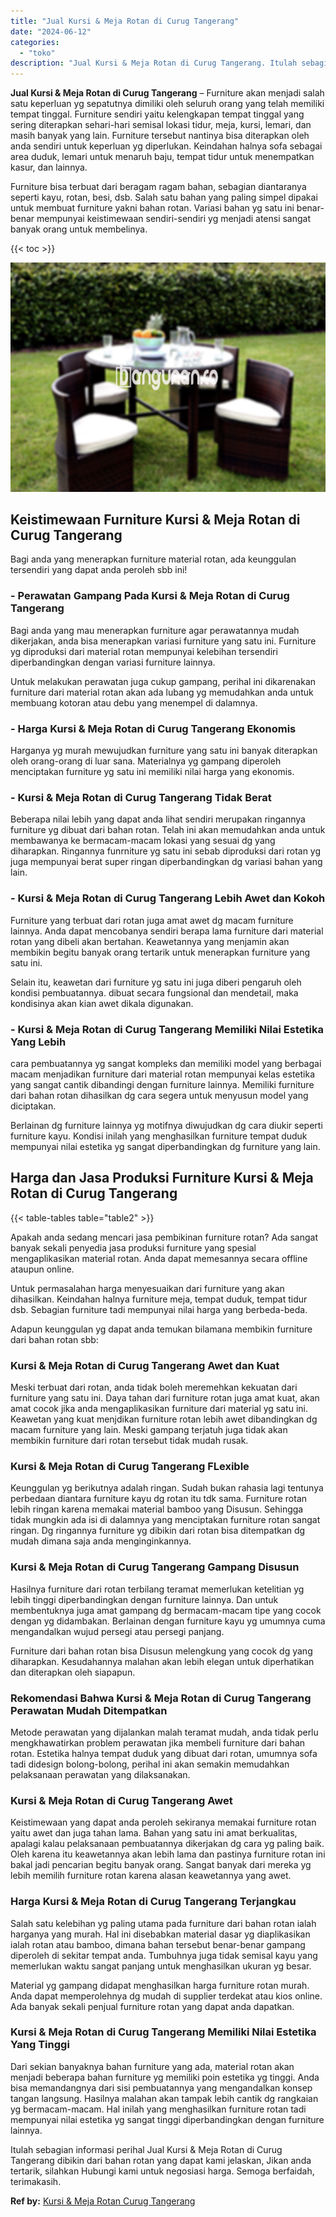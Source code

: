 ```yaml
---
title: "Jual Kursi & Meja Rotan di Curug Tangerang"
date: "2024-06-12"
categories: 
  - "toko"
description: "Jual Kursi & Meja Rotan di Curug Tangerang. Itulah sebagian informasi perihal Jual Kursi & Meja Rotan di Curug Tangerang dibikin dari bahan rotan yang dapat..."
---
```


**Jual Kursi & Meja Rotan di Curug Tangerang** – Furniture akan menjadi salah satu keperluan yg sepatutnya dimiliki oleh seluruh orang yang telah memiliki tempat tinggal. Furniture sendiri yaitu kelengkapan tempat tinggal yang sering diterapkan sehari-hari semisal lokasi tidur, meja, kursi, lemari, dan masih banyak yang lain. Furniture tersebut nantinya bisa diterapkan oleh anda sendiri untuk keperluan yg diperlukan. Keindahan halnya sofa sebagai area duduk, lemari untuk menaruh baju, tempat tidur untuk menempatkan kasur, dan lainnya.

Furniture bisa terbuat dari beragam ragam bahan, sebagian diantaranya seperti kayu, rotan, besi, dsb. Salah satu bahan yang paling simpel dipakai untuk membuat furniture yakni bahan rotan. Variasi bahan yg satu ini benar-benar mempunyai keistimewaan sendiri-sendiri yg menjadi atensi sangat banyak orang untuk membelinya.

{{< toc >}}

![Jual Kursi & Meja Rotan di Curug Tangerang](/images/kursi-meja-rotan-murah53.png)

## Keistimewaan Furniture Kursi & Meja Rotan di Curug Tangerang

Bagi anda yang menerapkan furniture material rotan, ada keunggulan tersendiri yang dapat anda peroleh sbb ini!

### \- Perawatan Gampang Pada Kursi & Meja Rotan di Curug Tangerang

Bagi anda yang mau menerapkan furniture agar perawatannya mudah dikerjakan, anda bisa menerapkan variasi furniture yang satu ini. Furniture yg diproduksi dari material rotan mempunyai kelebihan tersendiri diperbandingkan dengan variasi furniture lainnya.

Untuk melakukan perawatan juga cukup gampang, perihal ini dikarenakan furniture dari material rotan akan ada lubang yg memudahkan anda untuk membuang kotoran atau debu yang menempel di dalamnya.

### \- Harga Kursi & Meja Rotan di Curug Tangerang Ekonomis

Harganya yg murah mewujudkan furniture yang satu ini banyak diterapkan oleh orang-orang di luar sana. Materialnya yg gampang diperoleh menciptakan furniture yg satu ini memiliki nilai harga yang ekonomis.

### \- Kursi & Meja Rotan di Curug Tangerang Tidak Berat

Beberapa nilai lebih yang dapat anda lihat sendiri merupakan ringannya furniture yg dibuat dari bahan rotan. Telah ini akan memudahkan anda untuk membawanya ke bermacam-macam lokasi yang sesuai dg yang diharapkan. Ringannya funrniture yg satu ini sebab diproduksi dari rotan yg juga mempunyai berat super ringan diperbandingkan dg variasi bahan yang lain.

### \- Kursi & Meja Rotan di Curug Tangerang Lebih Awet dan Kokoh

Furniture yang terbuat dari rotan juga amat awet dg macam furniture lainnya. Anda dapat mencobanya sendiri berapa lama furniture dari material rotan yang dibeli akan bertahan. Keawetannya yang menjamin akan membikin begitu banyak orang tertarik untuk menerapkan furniture yang satu ini.

Selain itu, keawetan dari furniture yg satu ini juga diberi pengaruh oleh kondisi pembuatannya. dibuat secara fungsional dan mendetail, maka kondisinya akan kian awet dikala digunakan.

### \- Kursi & Meja Rotan di Curug Tangerang Memiliki Nilai Estetika Yang Lebih

cara pembuatannya yg sangat kompleks dan memiliki model yang berbagai macam menjadikan furniture dari material rotan mempunyai kelas estetika yang sangat cantik dibandingi dengan furniture lainnya. Memiliki furniture dari bahan rotan dihasilkan dg cara segera untuk menyusun model yang diciptakan.

Berlainan dg furniture lainnya yg motifnya diwujudkan dg cara diukir seperti furniture kayu. Kondisi inilah yang menghasilkan furniture tempat duduk mempunyai nilai estetika yg sangat diperbandingkan dg furniture yang lain.

## Harga dan Jasa Produksi Furniture Kursi & Meja Rotan di Curug Tangerang

{{< table-tables table="table2" >}}

Apakah anda sedang mencari jasa pembikinan furniture rotan? Ada sangat banyak sekali penyedia jasa produksi furniture yang spesial mengaplikasikan material rotan. Anda dapat memesannya secara offline ataupun online.

Untuk permasalahan harga menyesuaikan dari furniture yang akan dihasilkan. Keindahan halnya furniture meja, tempat duduk, tempat tidur dsb. Sebagian furniture tadi mempunyai nilai harga yang berbeda-beda.

Adapun keunggulan yg dapat anda temukan bilamana membikin furniture dari bahan rotan sbb:

### Kursi & Meja Rotan di Curug Tangerang Awet dan Kuat

Meski terbuat dari rotan, anda tidak boleh meremehkan kekuatan dari furniture yang satu ini. Daya tahan dari furniture rotan juga amat kuat, akan amat cocok jika anda mengaplikasikan furniture dari material yg satu ini. Keawetan yang kuat menjdikan furniture rotan lebih awet dibandingkan dg macam furniture yang lain. Meski gampang terjatuh juga tidak akan membikin furniture dari rotan tersebut tidak mudah rusak.

### Kursi & Meja Rotan di Curug Tangerang FLexible

Keunggulan yg berikutnya adalah ringan. Sudah bukan rahasia lagi tentunya perbedaan diantara furniture kayu dg rotan itu tdk sama. Furniture rotan lebih ringan karena memakai material bamboo yang Disusun. Sehingga tidak mungkin ada isi di dalamnya yang menciptakan furniture rotan sangat ringan. Dg ringannya furniture yg dibikin dari rotan bisa ditempatkan dg mudah dimana saja anda menginginkannya.

### Kursi & Meja Rotan di Curug Tangerang Gampang Disusun

Hasilnya furniture dari rotan terbilang teramat memerlukan ketelitian yg lebih tinggi diperbandingkan dengan furniture lainnya. Dan untuk membentuknya juga amat gampang dg bermacam-macam tipe yang cocok dengan yg didambakan. Berlainan dengan furniture kayu yg umumnya cuma mengandalkan wujud persegi atau persegi panjang.

Furniture dari bahan rotan bisa Disusun melengkung yang cocok dg yang diharapkan. Kesudahannya malahan akan lebih elegan untuk diperhatikan dan diterapkan oleh siapapun.

### Rekomendasi Bahwa Kursi & Meja Rotan di Curug Tangerang Perawatan Mudah Ditempatkan

Metode perawatan yang dijalankan malah teramat mudah, anda tidak perlu mengkhawatirkan problem perawatan jika membeli furniture dari bahan rotan. Estetika halnya tempat duduk yang dibuat dari rotan, umumnya sofa tadi didesign bolong-bolong, perihal ini akan semakin memudahkan pelaksanaan perawatan yang dilaksanakan.

### Kursi & Meja Rotan di Curug Tangerang Awet

Keistimewaan yang dapat anda peroleh sekiranya memakai furniture rotan yaitu awet dan juga tahan lama. Bahan yang satu ini amat berkualitas, apalagi kalau pelaksanaan pembuatannya dikerjakan dg cara yg paling baik. Oleh karena itu keawetannya akan lebih lama dan pastinya furniture rotan ini bakal jadi pencarian begitu banyak orang. Sangat banyak dari mereka yg lebih memilih furniture rotan karena alasan keawetannya yang awet.

### Harga Kursi & Meja Rotan di Curug Tangerang Terjangkau

Salah satu kelebihan yg paling utama pada furniture dari bahan rotan ialah harganya yang murah. Hal ini disebabkan material dasar yg diaplikasikan ialah rotan atau bamboo, dimana bahan tersebut benar-benar gampang diperoleh di sekitar tempat anda. Tumbuhnya juga tidak semisal kayu yang memerlukan waktu sangat panjang untuk menghasilkan ukuran yg besar.

Material yg gampang didapat menghasilkan harga furniture rotan murah. Anda dapat memperolehnya dg mudah di supplier terdekat atau kios online. Ada banyak sekali penjual furniture rotan yang dapat anda dapatkan.

### Kursi & Meja Rotan di Curug Tangerang Memiliki Nilai Estetika Yang Tinggi

Dari sekian banyaknya bahan furniture yang ada, material rotan akan menjadi beberapa bahan furniture yg memiliki poin estetika yg tinggi. Anda bisa memandangnya dari sisi pembuatannya yang mengandalkan konsep tangan langsung. Hasilnya malahan akan tampak lebih cantik dg rangkaian yg bermacam-macam. Hal inilah yang menghasilkan furniture rotan tadi mempunyai nilai estetika yg sangat tinggi diperbandingkan dengan furniture lainnya.

Itulah sebagian informasi perihal Jual Kursi & Meja Rotan di Curug Tangerang dibikin dari bahan rotan yang dapat kami jelaskan, Jikan anda tertarik, silahkan Hubungi kami untuk negosiasi harga. Semoga berfaidah, terimakasih.

**Ref by:** [Kursi & Meja Rotan Curug Tangerang](https://id.wikipedia.org/wiki/Kursi)
